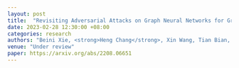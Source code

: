 ```yaml
---
layout: post
title:  "Revisiting Adversarial Attacks on Graph Neural Networks for Graph Classification"
date: 2023-02-28 12:30:00 +08:00
categories: research
authors: "Beini Xie, <strong>Heng Chang</strong>, Xin Wang, Tian Bian, Shiji Zhou, Daixin Wang, Zhiqiang Zhang, Wenwu Zhu"
venue: "Under review"
paper: https://arxiv.org/abs/2208.06651
---
```


